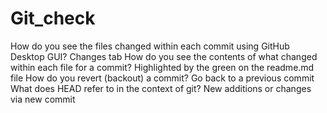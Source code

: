 # Git_check

How do you see the files changed within each commit using GitHub Desktop GUI?
	Changes tab
How do you see the contents of what changed within each file for a commit?
	Highlighted by the green on the readme.md file
How do you revert (backout) a commit?
	Go back to a previous commit
What does HEAD refer to in the context of git?
	New additions or changes via new commit